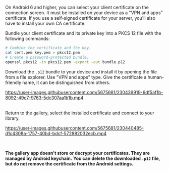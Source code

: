 On Android 6 and higher, you can select your client certificate on the connection screen. 
It must be installed on your device as a "VPN and apps" certificate. 
If you use a self-signed certificate for your server, you'll also have to install your own CA certificate.

Bundle your client certificate and its private key into a PKCS 12 file with the following commands:
```bash
# Combine the certificate and the key.
cat cert.pem key.pem > pkcs12.pem
# Create a password-protected bundle.
openssl pkcs12 -in pkcs12.pem -export -out bundle.p12
```
Download the `.p12` bundle to your device and install it by opening the file from a file explorer. 
Use "VPN and apps" type. Give the certificate a human-friendly name, it can be distinguished from others.

https://user-images.githubusercontent.com/5675681/230439919-6df5af1b-8092-49c7-9763-5dc307aa1b1b.mp4

<br>
Return to the gallery, select the installed certificate and connect to your library.

https://user-images.githubusercontent.com/5675681/230440485-d1c4308a-1757-40bd-bdcf-572882032ecb.mp4

<br>

**The gallery app doesn't store or decrypt your certificates. They are managed by Android keychain.**
**You can delete the downloaded `.p12` file, but do not remove the certificate from the Android settings.**